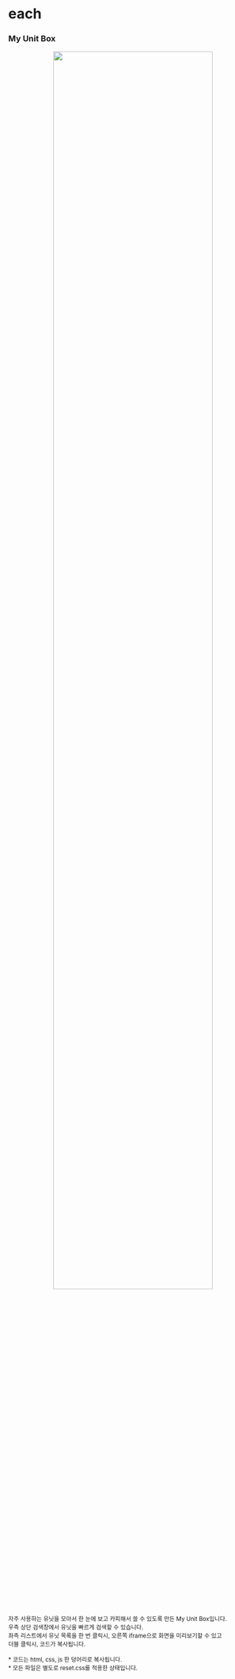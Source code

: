 
# each

### My Unit Box

<p align="center">
<image src="https://user-images.githubusercontent.com/52683681/222683528-b58d46a6-453b-432a-a361-102335d2467f.png" width="80%">
</p></br>
<sub>
자주 사용하는 유닛을 모아서 한 눈에 보고 카피해서 쓸 수 있도록 만든 My Unit Box입니다. </br>
우측 상단 검색창에서 유닛을 빠르게 검색할 수 있습니다. </br>
좌측 리스트에서 유닛 목록을 한 번 클릭시, 오른쪽 iframe으로 화면을 미리보기할 수 있고 </br>
더블 클릭시, 코드가 복사됩니다. </br></br>
* 코드는 html, css, js 한 덩어리로 복사됩니다. <br>
* 모든 파일은 별도로 reset.css를 적용한 상태입니다. 
</sub>

